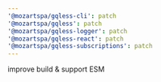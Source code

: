 ```yaml
---
'@mozartspa/gqless-cli': patch
'@mozartspa/gqless': patch
'@mozartspa/gqless-logger': patch
'@mozartspa/gqless-react': patch
'@mozartspa/gqless-subscriptions': patch
---
```


improve build & support ESM
